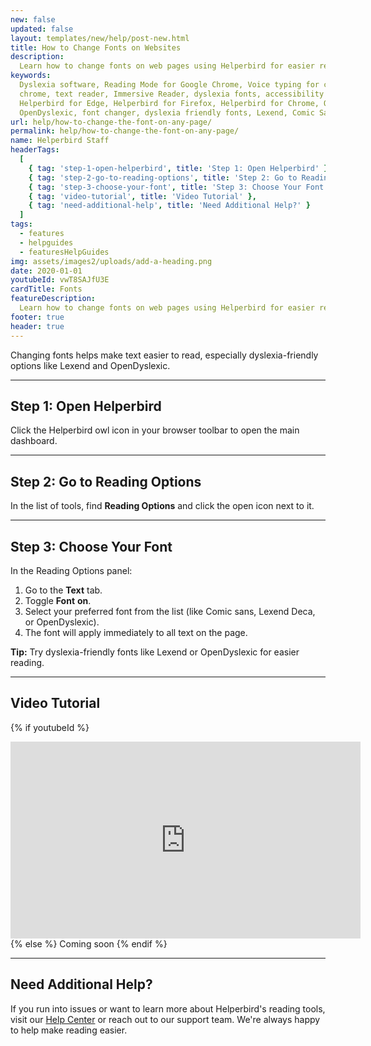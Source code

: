 ```yaml
---
new: false
updated: false
layout: templates/new/help/post-new.html
title: How to Change Fonts on Websites
description:
  Learn how to change fonts on web pages using Helperbird for easier reading and improved accessibility.
keywords:
  Dyslexia software, Reading Mode for Google Chrome, Voice typing for chrome, Text to speech for
  chrome, text reader, Immersive Reader, dyslexia fonts, accessibility software, dyslexia software,
  Helperbird for Edge, Helperbird for Firefox, Helperbird for Chrome, Opendyslexic for Chrome,
  OpenDyslexic, font changer, dyslexia friendly fonts, Lexend, Comic Sans
url: help/how-to-change-the-font-on-any-page/
permalink: help/how-to-change-the-font-on-any-page/
name: Helperbird Staff
headerTags:
  [
    { tag: 'step-1-open-helperbird', title: 'Step 1: Open Helperbird' },
    { tag: 'step-2-go-to-reading-options', title: 'Step 2: Go to Reading Options' },
    { tag: 'step-3-choose-your-font', title: 'Step 3: Choose Your Font' },
    { tag: 'video-tutorial', title: 'Video Tutorial' },
    { tag: 'need-additional-help', title: 'Need Additional Help?' }
  ]
tags:
  - features
  - helpguides
  - featuresHelpGuides
img: assets/images2/uploads/add-a-heading.png
date: 2020-01-01
youtubeId: vwT8SAJfU3E
cardTitle: Fonts
featureDescription:
  Learn how to change fonts on web pages using Helperbird for easier reading and improved accessibility.
footer: true
header: true
---
```


Changing fonts helps make text easier to read, especially dyslexia-friendly options like Lexend and OpenDyslexic.

---

## Step 1: Open Helperbird

Click the Helperbird owl icon in your browser toolbar to open the main dashboard.


---

## Step 2: Go to Reading Options

In the list of tools, find **Reading Options** and click the open icon next to it.


---

## Step 3: Choose Your Font

In the Reading Options panel:
1. Go to the **Text** tab.
2. Toggle **Font** **on**.
3. Select your preferred font from the list (like Comic sans, Lexend Deca, or OpenDyslexic).
4. The font will apply immediately to all text on the page.


**Tip:** Try dyslexia-friendly fonts like Lexend or OpenDyslexic for easier reading.

---

## Video Tutorial

{% if youtubeId %}
<iframe width="560" height="315" class="aspect-square rounded-2xl mb-8 mt-8" src="https://www.youtube-nocookie.com/embed/{{ youtubeId }}?si=6BtkhydcpJ8UFQ_l" title="YouTube video player" frameborder="0" allow="accelerometer; autoplay; clipboard-write; encrypted-media; gyroscope; picture-in-picture; web-share" allowfullscreen></iframe>
{% else %}
Coming soon
{% endif %}

---

## Need Additional Help?

If you run into issues or want to learn more about Helperbird's reading tools, visit our [Help Center](https://www.helperbird.com/help) or reach out to our support team. We're always happy to help make reading easier.